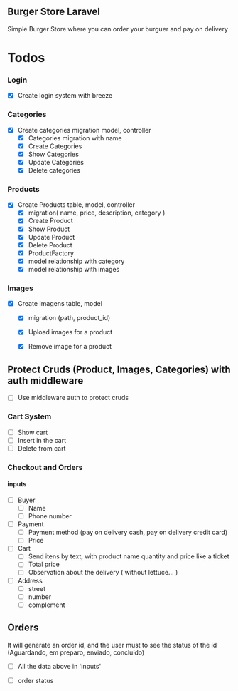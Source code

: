 ## Burger Store Laravel
Simple Burger Store where you can order your burguer and pay on delivery

# Todos 

### Login
- [x] Create login system with breeze

### Categories 
- [x] Create categories migration model, controller
  - [x] Categories migration with name
  - [x] Create Categories
  - [x] Show Categories
  - [x] Update Categories
  - [x] Delete categories

### Products
- [x] Create Products table, model, controller
  - [x] migration( name, price, description, category )
  - [x] Create Product
  - [x] Show Product
  - [x] Update Product
  - [x] Delete Product
  - [x] ProductFactory 
  - [x] model relationship with category
  - [x] model relationship with images

### Images
- [x] Create Imagens table, model
  - [x] migration (path, product_id)
  - [x] Upload images for a product
  - [x] Remove image for a product
  

## Protect Cruds (Product, Images, Categories) with auth middleware
 - [ ] Use middleware auth to protect cruds

### Cart System
- [ ] Show cart
- [ ] Insert in the cart
- [ ] Delete from cart

### Checkout and Orders
#### inputs
- [ ] Buyer 
  - [ ] Name
  - [ ] Phone number
- [ ] Payment
  - [ ] Payment method (pay on delivery cash, pay on delivery credit card)
  - [ ] Price
- [ ] Cart
  - [ ] Send itens by text, with product name quantity and price like a ticket
  - [ ] Total price
  - [ ] Observation about the delivery ( without lettuce... )
- [ ] Address
  - [ ] street
  - [ ] number
  - [ ] complement

## Orders 
It will generate an order id, and the user must to see the status of the id
(Aguardando, em preparo, enviado, concluído)
- [ ] All the data above in 'inputs'
- [ ] order status



